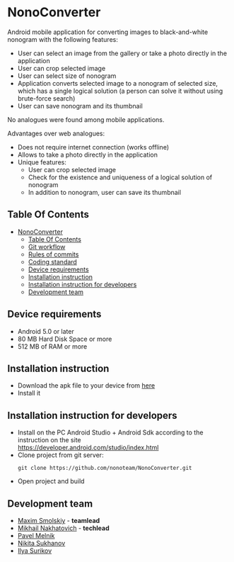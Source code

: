 ﻿# NonoConverter
Android mobile application for converting images to black-and-white nonogram with the following features:
* User can select an image from the gallery or take a photo directly in the application
* User can crop selected image
* User can select size of nonogram
* Application converts selected image to a nonogram of selected size, which has a single logical solution (a person can solve it without using brute-force search)
* User can save nonogram and its thumbnail

No analogues were found among mobile applications.

Advantages over web analogues:
* Does not require internet connection (works offline)
* Allows to take a photo directly in the application
* Unique features:
  * User can crop selected image
  * Check for the existence and uniqueness of a logical solution of nonogram
  * In addition to nonogram, user can save its thumbnail

## Table Of Contents

<!---toc start-->

* [NonoConverter](#nonoconverter)
  * [Table Of Contents](#table-of-contents)
  * [Git workflow](http://github.com/nonoteam/NonoConverter/blob/master/GIT_WORKFLOW.md)
  * [Rules of commits](http://github.com/nonoteam/NonoConverter/blob/master/RULES_OF_COMMITS.md)
  * [Coding standard](http://github.com/nonoteam/NonoConverter/blob/master/CODING_STANDARD.md)
  * [Device requirements](#device-requirements)
  * [Installation instruction](#installation-instruction)
  * [Installation instruction for developers](#installation-instruction-for-developers)
  * [Development team](#development-team)

<!---toc end-->

## Device requirements
* Android 5.0 or later
* 80 MB Hard Disk Space or more
* 512 МB of RAM or more 

## Installation instruction
* Download the apk file to your device from [here](https://github.com/nonoteam/NonoConverter/releases)
* Install it

## Installation instruction for developers
* Install on the PC Android Studio + Android Sdk according to the instruction on the site  
  https://developer.android.com/studio/index.html
* Clone project from git server:
  ```
  git clone https://github.com/nonoteam/NonoConverter.git
  ```
* Open project and build

## Development team
* [Maxim Smolskiy](https://github.com/MaximSmolskiy) - **teamlead**
* [Mikhail Nakhatovich](https://github.com/MikhailNakhatovich) - **techlead**
* [Pavel Melnik](https://github.com/PawelMelnik)
* [Nikita Sukhanov](https://github.com/NikitaSukhanov)
* [Ilya Surikov](https://github.com/Chopikov)
